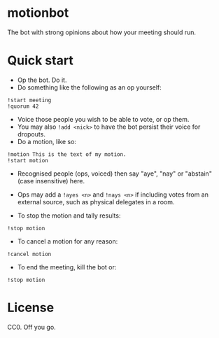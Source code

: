 # motionbot

The bot with strong opinions about how your meeting should run.

# Quick start

* Op the bot. Do it.
* Do something like the following as an op yourself:

```
!start meeting
!quorum 42
```

* Voice those people you wish to be able to vote, or op them.
* You may also `!add <nick>` to have the bot persist their voice for dropouts.
* Do a motion, like so:

```
!motion This is the text of my motion.
!start motion
```

* Recognised people (ops, voiced) then say "aye", "nay" or "abstain" (case insensitive) here.
* Ops may add a `!ayes <n>` and `!nays <n>` if including votes from an external source, such as physical delegates in a room.

* To stop the motion and tally results:

```
!stop motion
```

* To cancel a motion for any reason:

```
!cancel motion
```

* To end the meeting, kill the bot or:

```
!stop motion
```

# License

CC0. Off you go.
